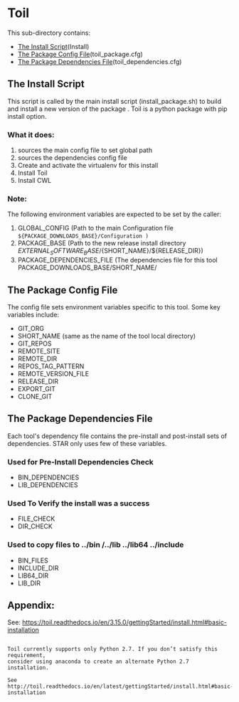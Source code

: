 # Toil

This sub-directory contains:
 - [The Install Script](#the-install-script)(Install)
 - [The Package Config File](#the-package-config-file)(toil_package.cfg)
 - [The Package Dependencies File](#the-package-dependencies-file)(toil_dependencies.cfg)

## The Install Script
 This script is called by the main install script 
(install_package.sh)  to build and install  a new version of the package .
Toil is a python package with pip install option. 

### What it does:
  1) sources the main config file to set global path
  2) sources the dependencies config file
  3) Create and activate the virtualenv for this install
  4) Install Toil
  5) Install CWL 

### Note:
The following environment variables are expected to be set by the caller:

 1) GLOBAL_CONFIG  (Path to the main Configuration file
    ``` ${PACKAGE_DOWNLOADS_BASE}/Configuration ) ```
 2) PACKAGE_BASE   (Path to the new release install directory  ${EXTERNAL_SOFTWARE_BASE}/${SHORT_NAME}/${RELEASE_DIR})
 3) PACKAGE_DEPENDENCIES_FILE (The dependencies file for this tool  PACKAGE_DOWNLOADS_BASE/SHORT_NAME/


## The Package Config File 
The config file sets environment variables specific to this tool.
Some key variables include:

  - GIT_ORG
  - SHORT_NAME  (same as the name of the tool local directory)
  - GIT_REPOS
  - REMOTE_SITE
  - REMOTE_DIR
  - REPOS_TAG_PATTERN
  - REMOTE_VERSION_FILE
  - RELEASE_DIR
  - EXPORT_GIT
  - CLONE_GIT
  
## The Package Dependencies File
Each tool's dependency file contains the pre-install and post-install sets of dependencies.
STAR only uses few of these variables.

### Used for Pre-Install Dependencies Check
  - BIN_DEPENDENCIES
  - LIB_DEPENDENCIES

### Used To Verify the install was a success
  - FILE_CHECK
  - DIR_CHECK

### Used to copy files to ../bin /../lib ../lib64 ../include 
  - BIN_FILES
  - INCLUDE_DIR
  - LIB64_DIR
  - LIB_DIR
  
## Appendix:
See: https://toil.readthedocs.io/en/3.15.0/gettingStarted/install.html#basic-installation
```

Toil currently supports only Python 2.7. If you don’t satisfy this requirement, 
consider using anaconda to create an alternate Python 2.7 installation.

See http://toil.readthedocs.io/en/latest/gettingStarted/install.html#basic-installation
